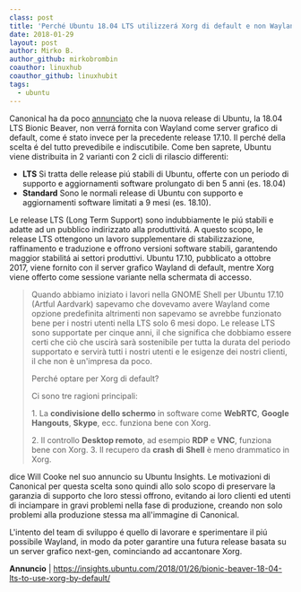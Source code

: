 ```yaml
---
class: post
title: 'Perché Ubuntu 18.04 LTS utilizzerá Xorg di default e non Wayland?'
date: 2018-01-29
layout: post
author: Mirko B.
author_github: mirkobrombin
coauthor: linuxhub
coauthor_github: linuxhubit
tags:
  - ubuntu
---
```

<p>Canonical ha da poco <a href="https://insights.ubuntu.com/2018/01/26/bionic-beaver-18-04-lts-to-use-xorg-by-default/">annunciato</a> che la nuova release di Ubuntu, la 18.04 LTS Bionic Beaver, non verrá fornita con Wayland come server grafico di default, come é stato invece per la precedente release 17.10. Il perché della scelta é del tutto prevedibile e indiscutibile. Come ben saprete, Ubuntu viene distribuita in 2 varianti con 2 cicli di rilascio differenti:</p><ul>	<li><strong>LTS</strong> Si tratta delle release piú stabili di Ubuntu, offerte con un periodo di supporto e aggiornamenti software prolungato di ben 5 anni (es. 18.04)</li>	<li><strong>Standard</strong> Sono le normali release di Ubuntu con supporto e aggiornamenti software limitati a 9 mesi (es. 18.10).</li></ul><p>Le release LTS (Long Term Support) sono indubbiamente le piú stabili e adatte ad un pubblico indirizzato alla produttivitá. A questo scopo, le release LTS ottengono un lavoro supplementare di stabilizzazione, raffinamento e traduzione e offrono versioni software stabili, garantendo maggior stabilitá ai settori produttivi. Ubuntu 17.10, pubblicato a ottobre 2017, viene fornito con il server grafico Wayland di default, mentre Xorg viene offerto come sessione variante nella schermata di accesso.</p><blockquote><p>Quando abbiamo iniziato i lavori nella GNOME Shell per Ubuntu 17.10 (Artful Aardvark) sapevamo che dovevamo avere Wayland come opzione predefinita altrimenti non sapevamo se avrebbe funzionato bene per i nostri utenti nella LTS solo 6 mesi dopo. Le release LTS sono supportate per cinque anni, il che significa che dobbiamo essere certi che ciò che uscirà sarà sostenibile per tutta la durata del periodo supportato e servirà tutti i nostri utenti e le esigenze dei nostri clienti, il che non è un'impresa da poco.</p><p>Perché optare per Xorg di default?</p><p>Ci sono tre ragioni principali:</p><p>1. La <strong>condivisione dello schermo</strong> in software come <strong>WebRTC</strong>, <strong>Google</strong> <strong>Hangouts</strong>, <strong>Skype</strong>, ecc. funziona bene con Xorg.</p><p>2. Il controllo <strong>Desktop remoto</strong>, ad esempio <strong>RDP</strong> e <strong>VNC</strong>, funziona bene con Xorg. 3. Il recupero da <strong>crash</strong> <strong>di</strong> <strong>Shell</strong> è meno drammatico in Xorg.</p></blockquote><p>dice Will Cooke nel suo annuncio su Ubuntu Insights. Le motivazioni di Canonical per questa scelta sono quindi allo solo scopo di preservare la garanzia di supporto che loro stessi offrono, evitando ai loro clienti ed utenti di inciampare in gravi problemi nella fase di produzione, creando non solo problemi alla produzione stessa ma all'immagine di Canonical.</p><p>L'intento del team di sviluppo é quello di lavorare e sperimentare il piú possibile Wayland, in modo da poter garantire una futura release basata su un server grafico next-gen, cominciando ad accantonare Xorg.</p><p><strong>Annuncio</strong> |&nbsp;<a href="https://insights.ubuntu.com/2018/01/26/bionic-beaver-18-04-lts-to-use-xorg-by-default/">https://insights.ubuntu.com/2018/01/26/bionic-beaver-18-04-lts-to-use-xorg-by-default/</a></p>